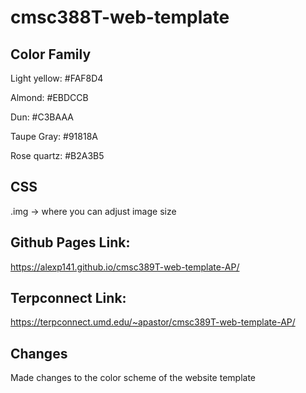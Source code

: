 # cmsc388T-web-template

## Color Family
Light yellow: #FAF8D4

Almond: #EBDCCB

Dun: #C3BAAA

Taupe Gray: #91818A

Rose quartz: #B2A3B5

## CSS
.img -> where you can adjust image size

## Github Pages Link:
https://alexp141.github.io/cmsc389T-web-template-AP/

## Terpconnect Link:
https://terpconnect.umd.edu/~apastor/cmsc389T-web-template-AP/

## Changes
Made changes to the color scheme of the website template
